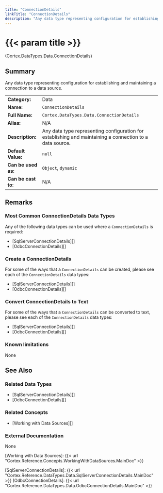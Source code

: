 ```yaml
---
title: "ConnectionDetails"
linkTitle: "ConnectionDetails"
description: "Any data type representing configuration for establishing and maintaining a connection to a data source."
---
```


# {{< param title >}}

<p class="namespace">(Cortex.DataTypes.Data.ConnectionDetails)</p>

## Summary

Any data type representing configuration for establishing and maintaining a connection to a data source.

| | |
|-|-|
| **Category:**          | Data |
| **Name:**              | `ConnectionDetails` |
| **Full Name:**         | `Cortex.DataTypes.Data.ConnectionDetails` |
| **Alias:**             | N/A |
| **Description:**       | Any data type representing configuration for establishing and maintaining a connection to a data source. |
| **Default Value:**     | `null` |
| **Can be used as:**    | `Object`, `dynamic` |
| **Can be cast to:**    |  N/A |

## Remarks

### Most Common ConnectionDetails Data Types

Any of the following data types can be used where a `ConnectionDetails` is required:

- [SqlServerConnectionDetails][]
- [OdbcConnectionDetails][]

### Create a ConnectionDetails

For some of the ways that a `ConnectionDetails` can be created, please see each of the `ConnectionDetails` data types:

- [SqlServerConnectionDetails][]
- [OdbcConnectionDetails][]

### Convert ConnectionDetails to Text

For some of the ways that a `ConnectionDetails` can be converted to text, please see each of the `ConnectionDetails` data types:

- [SqlServerConnectionDetails][]
- [OdbcConnectionDetails][]

### Known limitations

None

## See Also

### Related Data Types

- [SqlServerConnectionDetails][]
- [OdbcConnectionDetails][]

### Related Concepts

- [Working with Data Sources][]

### External Documentation

None

[Working with Data Sources]: {{< url "Cortex.Reference.Concepts.WorkingWithDataSources.MainDoc" >}}

[SqlServerConnectionDetails]: {{< url "Cortex.Reference.DataTypes.Data.SqlServerConnectionDetails.MainDoc" >}}
[OdbcConnectionDetails]: {{< url "Cortex.Reference.DataTypes.Data.OdbcConnectionDetails.MainDoc" >}}
